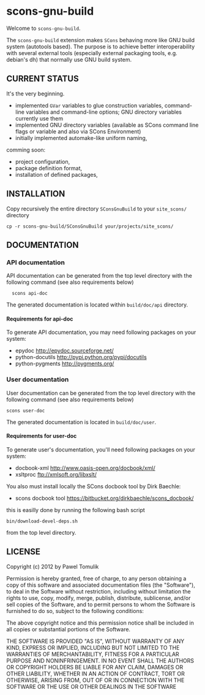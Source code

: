 scons-gnu-build
===============

Welcome to ``scons-gnu-build``.

The ``scons-gnu-build`` extension makes ``SCons`` behaving more like GNU
build system (autotools based). The purpose is to achieve better
interoperability with several external tools (especially external packaging
tools, e.g. debian's dh) that normally use GNU build system.

CURRENT STATUS
--------------

It's the very beginning.

  * implemented ``GVar`` variables to glue construction variables, command-line
    variables and command-line options; GNU directory variables currently use
    them
  * implemented GNU directory variables (available as SCons command line flags
    or variable and also via SCons Environment)
  * initially implemented automake-like uniform naming,

comming soon:

  * project configuration,
  * package definition format,
  * installation of defined packages,

INSTALLATION
------------

Copy recursively the entire directory ``SConsGnuBuild`` to your
``site_scons/`` directory

    cp -r scons-gnu-build/SConsGnuBuild your/projects/site_scons/

DOCUMENTATION
-------------

### API documentation

API documentation can be generated from the top level directory with the
following command (see also requirements below)

```
  scons api-doc
```

The generated documentation is located within ``build/doc/api`` directory.

#### Requirements for api-doc

To generate API documentation, you may need following packages on your system:

  * epydoc <http://epydoc.sourceforge.net/>
  * python-docutils <http://pypi.python.org/pypi/docutils>
  * python-pygments <http://pygments.org/>


### User documentation

User documentation can be generated from the top level directory with the
following command (see also requirements below)

```
scons user-doc
```
The generated documentation is located in ``build/doc/user``.

#### Requirements for user-doc

To generate user's documentation, you'll need following packages on your
system:

  * docbook-xml <http://www.oasis-open.org/docbook/xml/>
  * xsltproc <ftp://xmlsoft.org/libxslt/>

You also must install locally the SCons docbook tool by Dirk Baechle:

  * scons docbook tool <https://bitbucket.org/dirkbaechle/scons_docbook/>

this is easilly done by running the following bash script

```
bin/download-devel-deps.sh
```

from the top level directory.

LICENSE
-------

Copyright (c) 2012 by Pawel Tomulik

Permission is hereby granted, free of charge, to any person obtaining a copy
of this software and associated documentation files (the "Software"), to deal
in the Software without restriction, including without limitation the rights
to use, copy, modify, merge, publish, distribute, sublicense, and/or sell
copies of the Software, and to permit persons to whom the Software is
furnished to do so, subject to the following conditions:

The above copyright notice and this permission notice shall be included in all
copies or substantial portions of the Software.

THE SOFTWARE IS PROVIDED "AS IS", WITHOUT WARRANTY OF ANY KIND, EXPRESS OR
IMPLIED, INCLUDING BUT NOT LIMITED TO THE WARRANTIES OF MERCHANTABILITY,
FITNESS FOR A PARTICULAR PURPOSE AND NONINFRINGEMENT. IN NO EVENT SHALL THE
AUTHORS OR COPYRIGHT HOLDERS BE LIABLE FOR ANY CLAIM, DAMAGES OR OTHER
LIABILITY, WHETHER IN AN ACTION OF CONTRACT, TORT OR OTHERWISE, ARISING FROM,
OUT OF OR IN CONNECTION WITH THE SOFTWARE OR THE USE OR OTHER DEALINGS IN THE
SOFTWARE
